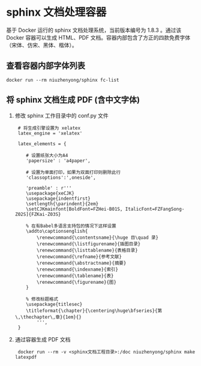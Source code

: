 # sphinx 文档处理容器
基于 Docker 运行的 sphinx 文档处理系统，当前版本编号为 1.8.3 。通过该 Docker 容器可以生成 HTML、PDF 文档。容器内部包含了方正的四款免费字体（宋体、仿宋、黑体、楷体）。

## 查看容器内部字体列表

    docker run --rm niuzhenyong/sphinx fc-list

## 将 sphinx 文档生成 PDF (含中文字体)

1. 修改 sphinx 工作目录中的 conf.py 文件

        # 将生成引擎设置为 xelatex
        latex_engine = 'xelatex'

        latex_elements = {

           # 设置纸张大小为A4
           'papersize' : 'a4paper',
    
           # 设置为单面打印，如果为双面打印则删除此行
           'classoptions':',oneside',
    
           'preamble' : r'''
           \usepackage{xeCJK}
           \usepackage{indentfirst}
           \setlength{\parindent}{2em}
           \setCJKmainfont[BoldFont=FZHei-B01S, ItalicFont=FZFangSong-Z02S]{FZKai-Z03S}
    
           % 在有Babel多语言支持包的情况下这样设置
           \addto\captionsenglish{
               \renewcommand{\contentsname}{\huge 目\quad 录}
               \renewcommand{\listfigurename}{插图目录}
               \renewcommand{\listtablename}{表格目录}
               \renewcommand{\refname}{参考文献}
               \renewcommand{\abstractname}{摘要}
               \renewcommand{\indexname}{索引}
               \renewcommand{\tablename}{表}
               \renewcommand{\figurename}{图}
           }
    
           % 修改标题格式
           \usepackage{titlesec}
           \titleformat{\chapter}{\centering\huge\bfseries}{第\,\thechapter\,章}{1em}{}
               ''',
        }


1. 通过容器生成 PDF 文档

        docker run --rm -v <sphinx文档工程目录>:/doc niuzhenyong/sphinx make latexpdf

